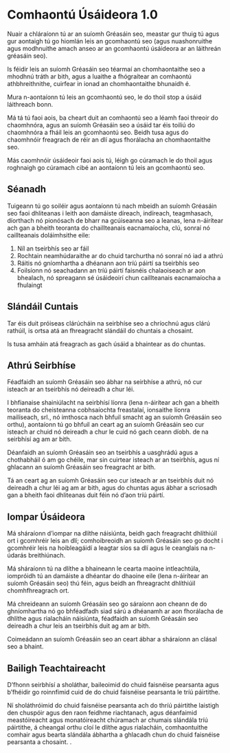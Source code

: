 # Comhaontú Úsáideora 1.0

Nuair a chláraíonn tú ar an suíomh Gréasáin seo, meastar gur thuig tú agus gur aontaigh tú go hiomlán leis an gcomhaontú seo (agus nuashonruithe agus modhnuithe amach anseo ar an gcomhaontú úsáideora ar an láithreán gréasáin seo).

Is féidir leis an suíomh Gréasáin seo téarmaí an chomhaontaithe seo a mhodhnú tráth ar bith, agus a luaithe a fhógraítear an comhaontú athbhreithnithe, cuirfear in ionad an chomhaontaithe bhunaidh é.

Mura n-aontaíonn tú leis an gcomhaontú seo, le do thoil stop a úsáid láithreach bonn.

Má tá tú faoi aois, ba cheart duit an comhaontú seo a léamh faoi threoir do chaomhnóra, agus an suíomh Gréasáin seo a úsáid tar éis toiliú do chaomhnóra a fháil leis an gcomhaontú seo. Beidh tusa agus do chaomhnóir freagrach de réir an dlí agus fhorálacha an chomhaontaithe seo.

Más caomhnóir úsáideoir faoi aois tú, léigh go cúramach le do thoil agus roghnaigh go cúramach cibé an aontaíonn tú leis an gcomhaontú seo.

## Séanadh

Tuigeann tú go soiléir agus aontaíonn tú nach mbeidh an suíomh Gréasáin seo faoi dhliteanas i leith aon damáiste díreach, indíreach, teagmhasach, díorthach nó pionósach de bharr na gcúiseanna seo a leanas, lena n-áirítear ach gan a bheith teoranta do chaillteanais eacnamaíocha, clú, sonraí nó caillteanais doláimhsithe eile:

1. Níl an tseirbhís seo ar fáil
1. Rochtain neamhúdaraithe ar do chuid tarchurtha nó sonraí nó iad a athrú
1. Ráitis nó gníomhartha a dhéanann aon tríú páirtí sa tseirbhís seo
1. Foilsíonn nó seachadann an tríú páirtí faisnéis chalaoiseach ar aon bhealach, nó spreagann sé úsáideoirí chun caillteanais eacnamaíocha a fhulaingt

## Slándáil Cuntais

Tar éis duit próiseas clárúcháin na seirbhíse seo a chríochnú agus clárú rathúil, is ortsa atá an fhreagracht slándáil do chuntais a chosaint.

Is tusa amháin atá freagrach as gach úsáid a bhaintear as do chuntas.

## Athrú Seirbhíse

Féadfaidh an suíomh Gréasáin seo ábhar na seirbhíse a athrú, nó cur isteach ar an tseirbhís nó deireadh a chur léi.

I bhfianaise shainiúlacht na seirbhísí líonra (lena n-áirítear ach gan a bheith teoranta do cheisteanna cobhsaíochta freastalaí, ionsaithe líonra mailíseach, srl., nó imthosca nach bhfuil smacht ag an suíomh Gréasáin seo orthu), aontaíonn tú go bhfuil an ceart ag an suíomh Gréasáin seo cur isteach ar chuid nó deireadh a chur le cuid nó gach ceann díobh. de na seirbhísí ag am ar bith.

Déanfaidh an suíomh Gréasáin seo an tseirbhís a uasghrádú agus a chothabháil ó am go chéile, mar sin cuirtear isteach ar an tseirbhís, agus ní ghlacann an suíomh Gréasáin seo freagracht ar bith.

Tá an ceart ag an suíomh Gréasáin seo cur isteach ar an tseirbhís duit nó deireadh a chur léi ag am ar bith, agus do chuntas agus ábhar a scriosadh gan a bheith faoi dhliteanas duit féin nó d’aon tríú páirtí.

## Iompar Úsáideora

Má sháraíonn d’iompar na dlíthe náisiúnta, beidh gach freagracht dhlíthiúil ort i gcomhréir leis an dlí; comhoibreoidh an suíomh Gréasáin seo go docht i gcomhréir leis na hoibleagáidí a leagtar síos sa dlí agus le ceanglais na n-údarás breithiúnach.

Má sháraíonn tú na dlíthe a bhaineann le cearta maoine intleachtúla, iompróidh tú an damáiste a dhéantar do dhaoine eile (lena n-áirítear an suíomh Gréasáin seo) thú féin, agus beidh an fhreagracht dhlíthiúil chomhfhreagrach ort.

Má chreideann an suíomh Gréasáin seo go sáraíonn aon cheann de do ghníomhartha nó go bhféadfadh siad sárú a dhéanamh ar aon fhorálacha de dhlíthe agus rialacháin náisiúnta, féadfaidh an suíomh Gréasáin seo deireadh a chur leis an tseirbhís duit ag am ar bith.

Coimeádann an suíomh Gréasáin seo an ceart ábhar a sháraíonn an clásal seo a bhaint.

## Bailigh Teachtaireacht

D’fhonn seirbhísí a sholáthar, baileoimid do chuid faisnéise pearsanta agus b’fhéidir go roinnfimid cuid de do chuid faisnéise pearsanta le tríú páirtithe.

Ní sholáthróimid do chuid faisnéise pearsanta ach do thríú páirtithe laistigh den chuspóir agus den raon feidhme riachtanach, agus déanfaimid meastóireacht agus monatóireacht chúramach ar chumais slándála tríú páirtithe, á cheangal orthu cloí le dlíthe agus rialacháin, comhaontuithe comhair agus bearta slándála ábhartha a ghlacadh chun do chuid faisnéise pearsanta a chosaint. .
